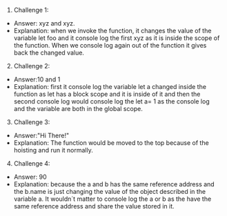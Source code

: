 1. Challenge 1:
  - Answer: xyz and xyz.
  - Explanation: when we invoke the function, it changes the value of the variable let foo and it console log the first xyz as it is inside the scope of the function. When we console log again out of the function it gives back the changed value.


2. Challenge 2:
  - Answer:10 and 1
  - Explanation: first it console log the variable let a changed inside the function as let has a block scope and it is inside of it and then the second console log would console log the let a= 1 as the console log and the variable are both in the global scope.


3. Challenge 3:
  - Answer:"Hi There!"
  - Explanation: The function would be moved to the top because of the hoisting and run it normally.


4. Challenge 4:
  - Answer: 90
  - Explanation: because the a and b has the same reference address and the b.name is just changing the value of the object described in the variable a. It wouldn´t matter to console log the a or b as the have the same reference address and share the value stored in it. 

